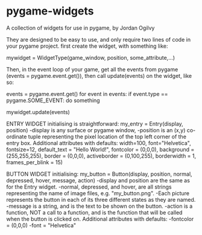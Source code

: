 # pygame-widgets
A collection of widgets for use in pygame, by Jordan Ogilvy

They are designed to be easy to use, and only require two lines of code in your pygame project.
first create the widget, with something like:

mywidget = WidgetType(game_window, position, some_attribute,...)

Then, in the event loop of your game, get all the events from pygame (events = pygame.event.get()), then
call update(events) on the widget, like so:

events = pygame.event.get()
for event in events:
  if event.type == pygame.SOME_EVENT:
    do something
    
mywidget.update(events)

ENTRY WIDGET
initialising is straightforward:
my_entry = Entry(display, position)
-display is any surface or pygame window,
-position is an (x,y) co-ordinate tuple representing the pixel location of the top left corner of the entry box.
Additional attributes with defaults:
width=100, font="Helvetica", fontsize=12, default_text = "Hello World!", fontcolor = (0,0,0), background = (255,255,255),
border = (0,0,0), activeborder = (0,100,255), borderwidth = 1, frames_per_blink = 15)

BUTTON WIDGET
initialising:
my_button = Button(display, position, normal, depressed, hover, message, action)
-display and position are the same as for the Entry widget.
-normal, depressed, and hover, are all strings representing the name of image files, e.g. "my_button.png".
-Each picture represents the button in each of its three different states as they are named.
-message is a string, and is the text to be shown on the button.
-action is a function, NOT a call to a function, and is the function that will be called when the button is clicked on.
Additional attributes with defaults:
-fontcolor = (0,0,0)
-font = "Helvetica"
